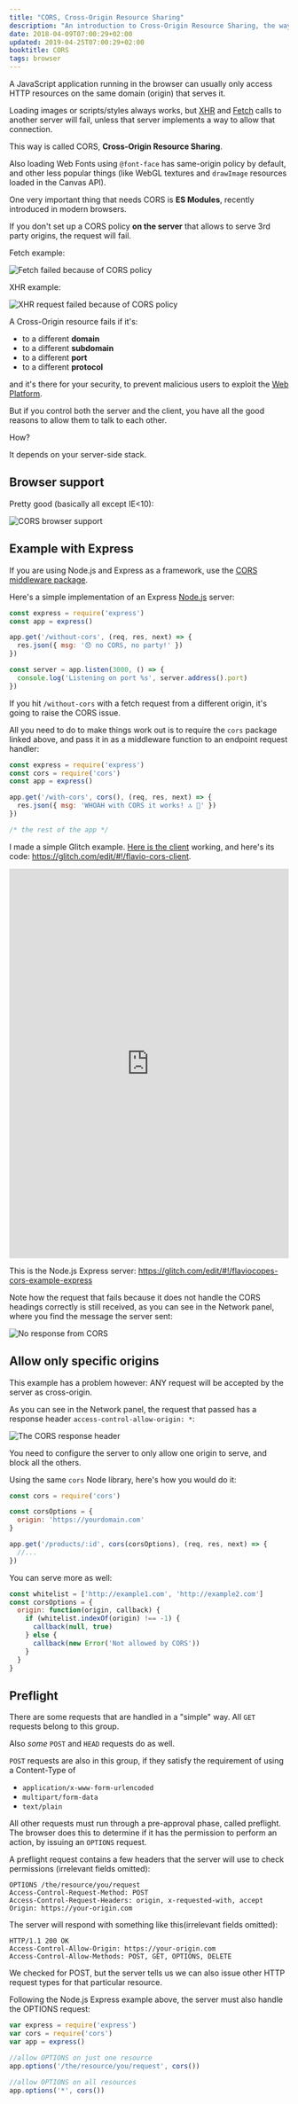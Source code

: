 ```yaml
---
title: "CORS, Cross-Origin Resource Sharing"
description: "An introduction to Cross-Origin Resource Sharing, the way to let clients and servers communicate even if they are not on the same domain"
date: 2018-04-09T07:00:29+02:00
updated: 2019-04-25T07:00:29+02:00
booktitle: CORS
tags: browser
---
```


A JavaScript application running in the browser can usually only access HTTP resources on the same domain (origin) that serves it.

Loading images or scripts/styles always works, but [XHR](/xhr/) and [Fetch](/fetch-api/) calls to another server will fail, unless that server implements a way to allow that connection.

This way is called CORS, **Cross-Origin Resource Sharing**.

Also loading Web Fonts using `@font-face` has same-origin policy by default, and other less popular things (like WebGL textures and `drawImage` resources loaded in the Canvas API).

One very important thing that needs CORS is **ES Modules**, recently introduced in modern browsers.

If you don't set up a CORS policy **on the server** that allows to serve 3rd party origins, the request will fail.

Fetch example:

![Fetch failed because of CORS policy](fetch-failed-cors.png)

XHR example:

![XHR request failed because of CORS policy](xhr-failed-cors.png)

A Cross-Origin resource fails if it's:

- to a different **domain**
- to a different **subdomain**
- to a different **port**
- to a different **protocol**

and it's there for your security, to prevent malicious users to exploit the [Web Platform](/web-platform/).

But if you control both the server and the client, you have all the good reasons to allow them to talk to each other.

How?

It depends on your server-side stack.

## Browser support

Pretty good (basically all except IE<10):

![CORS browser support](browser-support.png)

## Example with Express

If you are using Node.js and Express as a framework, use the [CORS middleware package](https://github.com/expressjs/cors).

Here's a simple implementation of an Express [Node.js](/nodejs/) server:

```js
const express = require('express')
const app = express()

app.get('/without-cors', (req, res, next) => {
  res.json({ msg: '😞 no CORS, no party!' })
})

const server = app.listen(3000, () => {
  console.log('Listening on port %s', server.address().port)
})
```

If you hit `/without-cors` with a fetch request from a different origin, it's going to raise the CORS issue.

All you need to do to make things work out is to require the `cors` package linked above, and pass it in as a middleware function to an endpoint request handler:

```js
const express = require('express')
const cors = require('cors')
const app = express()

app.get('/with-cors', cors(), (req, res, next) => {
  res.json({ msg: 'WHOAH with CORS it works! 🔝 🎉' })
})

/* the rest of the app */
```

I made a simple Glitch example. [Here is the client](https://flavio-cors-client.glitch.me/) working, and here's its code: <https://glitch.com/edit/#!/flavio-cors-client>.

<!-- Copy and Paste Me -->
<div class="glitch-embed-wrap" style="height: 703px; width: 100%;">
  <iframe src="https://glitch.com/embed/#!/embed/flavio-cors-client?path=script.js&previewFirst=true" alt="flavio-cors-client on glitch" style="height: 100%; width: 100%; border: 0;"></iframe>
</div>

This is the Node.js Express server: <https://glitch.com/edit/#!/flaviocopes-cors-example-express>

Note how the request that fails because it does not handle the CORS headings correctly is still received, as you can see in the Network panel, where you find the message the server sent:

![No response from CORS](no-cors-response.png)

## Allow only specific origins

This example has a problem however: ANY request will be accepted by the server as cross-origin.

As you can see in the Network panel, the request that passed has a response header `access-control-allow-origin: *`:

![The CORS response header](response-header.png)

You need to configure the server to only allow one origin to serve, and block all the others.

Using the same `cors` Node library, here's how you would do it:

```js
const cors = require('cors')

const corsOptions = {
  origin: 'https://yourdomain.com'
}

app.get('/products/:id', cors(corsOptions), (req, res, next) => {
  //...
})
```

You can serve more as well:

```js
const whitelist = ['http://example1.com', 'http://example2.com']
const corsOptions = {
  origin: function(origin, callback) {
    if (whitelist.indexOf(origin) !== -1) {
      callback(null, true)
    } else {
      callback(new Error('Not allowed by CORS'))
    }
  }
}
```

## Preflight

There are some requests that are handled in a "simple" way. All `GET` requests belong to this group.

Also _some_ `POST` and `HEAD` requests do as well.

`POST` requests are also in this group, if they satisfy the requirement of using a Content-Type of

- `application/x-www-form-urlencoded`
- `multipart/form-data`
- `text/plain`

All other requests must run through a pre-approval phase, called preflight. The browser does this to determine if it has the permission to perform an action, by issuing an `OPTIONS` request.

A preflight request contains a few headers that the server will use to check permissions (irrelevant fields omitted):

```
OPTIONS /the/resource/you/request
Access-Control-Request-Method: POST
Access-Control-Request-Headers: origin, x-requested-with, accept
Origin: https://your-origin.com
```

The server will respond with something like this(irrelevant fields omitted):

```
HTTP/1.1 200 OK
Access-Control-Allow-Origin: https://your-origin.com
Access-Control-Allow-Methods: POST, GET, OPTIONS, DELETE
```

We checked for POST, but the server tells us we can also issue other HTTP request types for that particular resource.

Following the Node.js Express example above, the server must also handle the OPTIONS request:

```js
var express = require('express')
var cors = require('cors')
var app = express()

//allow OPTIONS on just one resource
app.options('/the/resource/you/request', cors())

//allow OPTIONS on all resources
app.options('*', cors())
```
